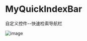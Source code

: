 # MyQuickIndexBar
自定义控件--快速检索导航栏

![image](https://github.com/maoqitian/MyQuickIndexBar/raw/master/mypgif/navigation.gif)